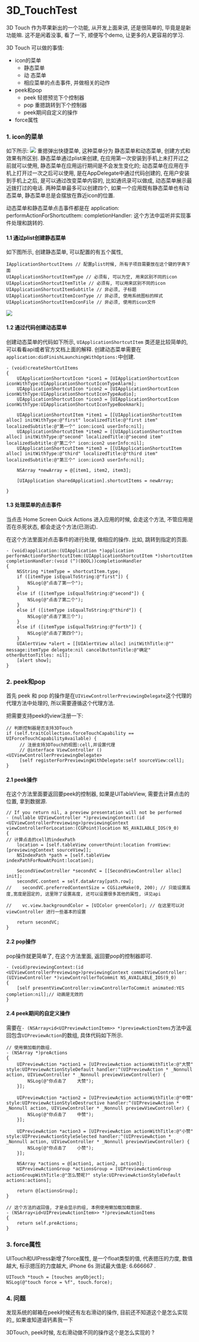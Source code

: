 # 3D_TouchTest
3D Touch 作为苹果新出的一个功能, 从开发上面来讲, 还是很简单的, 毕竟是是新功能嘛. 这不是闲着没事, 看了一下, 顺便写个demo, 让更多的人更容易的学习.

3D Touch 可以做的事情:

* icon的菜单
	* 静态菜单
	* 动	态菜单
	* 相应菜单的点击事件, 并做相关的动作
* peek和pop
	* peek 轻摁预览下个控制器
	* pop 重摁跳转到下个控制器
	* peek期间自定义的操作
* force属性

### 1. icon的菜单
如下所示:
![](http://ww3.sinaimg.cn/large/6281e9fbgw1f1m6vqobdaj20uk0js0vl.jpg)
重摁弹出快捷菜单, 这种菜单分为 静态菜单和动态菜单, 创建方式和效果有所区别. 静态菜单通过plist来创建, 在应用第一次安装到手机上未打开过之前就可以使用, 静态菜单在应用运行期间是不会发生变化的; 动态菜单在应用在手机上打开过一次之后可以使用, 是在AppDelegate中通过代码创建的, 在用户安装到手机上之后, 是可以通过改变菜单内容的, 比如通讯录可以做成, 动态菜单展示最近拨打过的电话. 两种菜单最多可以创建四个, 如果一个应用既有静态菜单也有动态菜单, 静态菜单总是会摆放在靠近icon的位置.

 动态菜单和静态菜单点击事件都是在 application: performActionForShortcutItem: completionHandler: 这个方法中监听并实现事件处理和跳转的. 

#### 1.1 通过plist创建静态菜单
如下图所示, 创建静态菜单, 可以配置的有五个属性, 

```
IApplicationShortcutItems // 配置plist时候, 所有子项目需要放在这个键的字典下面
UIApplicationShortcutItemType // 必须有, 可以为空, 用来区别不同的icon
UIApplicationShortcutItemTitle // 必须有, 可以用来区别不同的icon
UIApplicationShortcutItemSubtitle // 非必须, 子标题
UIApplicationShortcutItemIconType // 非必须, 使用系统图标的样式
UIApplicationShortcutItemIconFile // 非必须, 使用的icon文件
```
![](http://ww3.sinaimg.cn/large/6281e9fbgw1f1m74vacpdj21520kstiw.jpg)

#### 1.2 通过代码创建动态菜单
创建动态菜单的代码如下所示, `UIApplicationShortcutItem` 类还是比较简单的, 可以看看api或者官方文档上面的解释. 创建动态菜单需要在 `application:didFinishLaunchingWithOptions:`中创建.

```
- (void)createShortCutItems
{
    UIApplicationShortcutIcon *icon1 = [UIApplicationShortcutIcon iconWithType:UIApplicationShortcutIconTypeAlarm];
    UIApplicationShortcutIcon *icon2 = [UIApplicationShortcutIcon iconWithType:UIApplicationShortcutIconTypeAudio];
    UIApplicationShortcutIcon *icon3 = [UIApplicationShortcutIcon iconWithType:UIApplicationShortcutIconTypeBookmark];
    
    UIApplicationShortcutItem *item1 = [[UIApplicationShortcutItem alloc] initWithType:@"first" localizedTitle:@"first item" localizedSubtitle:@"第一个" icon:icon1 userInfo:nil];
    UIApplicationShortcutItem *item2 = [[UIApplicationShortcutItem alloc] initWithType:@"second" localizedTitle:@"second item" localizedSubtitle:@"第二个" icon:icon2 userInfo:nil];
    UIApplicationShortcutItem *item3 = [[UIApplicationShortcutItem alloc] initWithType:@"third" localizedTitle:@"third item" localizedSubtitle:@"第三个" icon:icon3 userInfo:nil];
    
    NSArray *newArray = @[item1, item2, item3];
    
    [UIApplication sharedApplication].shortcutItems = newArray;
    
}
```
#### 1.3 处理菜单的点击事件
 当点击 Home Screen Quick Actions 进入应用的时候, 会走这个方法, 不管应用是否在杀死状态, 都会走这个方法(已测试).

 在这个方法里面对点击事件的进行处理, 做相应的操作. 比如, 跳转到指定的页面.

```
- (void)application:(UIApplication *)application performActionForShortcutItem:(UIApplicationShortcutItem *)shortcutItem completionHandler:(void (^)(BOOL))completionHandler
{
    NSString *itemType = shortcutItem.type;
    if ([itemType isEqualToString:@"first"]) {
        NSLog(@"点击了第一个");
    }
    else if ([itemType isEqualToString:@"second"]) {
        NSLog(@"点击了第二个");
    }
    else if ([itemType isEqualToString:@"third"]) {
        NSLog(@"点击了第三个");
    }
    else if ([itemType isEqualToString:@"forth"]) {
        NSLog(@"点击了第四个");
    }
    UIAlertView *alert = [[UIAlertView alloc] initWithTitle:@"" message:itemType delegate:nil cancelButtonTitle:@"确定" otherButtonTitles: nil];
    [alert show];
}
```

### 2. peek和pop
首先 peek 和 pop 的操作是在`UIViewControllerPreviewingDelegate`这个代理的代理方法中处理的, 所以需要遵循这个代理方法.

把需要支持peek的view注册一下:

```
// 判断控制器是否支持3DTouch
if (self.traitCollection.forceTouchCapability == UIForceTouchCapabilityAvailable) {
     // 注册支持3DTouch的视图:cell,并设置代理
     // @interface ViewController () <UIViewControllerPreviewingDelegate>
     [self registerForPreviewingWithDelegate:self sourceView:cell];
}
```

#### 2.1 peek操作
在这个方法里面要返回要peek的控制器, 如果是UITableView, 需要去计算点击的位置, 拿到数据源.

```
// If you return nil, a preview presentation will not be performed
- (nullable UIViewController *)previewingContext:(id <UIViewControllerPreviewing>)previewingContext viewControllerForLocation:(CGPoint)location NS_AVAILABLE_IOS(9_0)
{
// 计算点击的cell的indexPath
    location = [self.tableView convertPoint:location fromView:[previewingContext sourceView]];
    NSIndexPath *path = [self.tableView indexPathForRowAtPoint:location];
    
    SecondViewController *secondVC = [[SecondViewController alloc] init];
    secondVC.content = self.dataArray[path.row];
//    secondVC.preferredContentSize = CGSizeMake(0, 200); // 只能设置高度,宽度是固定的, 这里除了设置高度, 还可以设置很多其他的属性, 详见api

//    vc.view.backgroundColor = [UIColor greenColor]; // 在这里可以对 viewController 进行一些基本的设置
    
    return secondVC;
}
```
#### 2.2 pop操作
pop操作就更简单了, 在这个方法里面, 返回要pop的控制器即可.

```
- (void)previewingContext:(id <UIViewControllerPreviewing>)previewingContext commitViewController:(UIViewController *)viewControllerToCommit NS_AVAILABLE_IOS(9_0)
{
    [self presentViewController:viewControllerToCommit animated:YES completion:nil];// 动画是无效的
}
```
#### 2.4 peek期间的自定义操作
需要在`- (NSArray<id<UIPreviewActionItem>> *)previewActionItems`方法中返回包含`UIPreviewAction`的数组, 具体代码如下所示.

```
// 使用懒加载的数组.
- (NSArray *)preActions
{
    UIPreviewAction *action1 = [UIPreviewAction actionWithTitle:@"大赞" style:UIPreviewActionStyleDefault handler:^(UIPreviewAction * _Nonnull action, UIViewController * _Nonnull previewViewController) {
        NSLog(@"你点击了    大赞");
    }];
    
    UIPreviewAction *action2 = [UIPreviewAction actionWithTitle:@"中赞" style:UIPreviewActionStyleDestructive handler:^(UIPreviewAction * _Nonnull action, UIViewController * _Nonnull previewViewController) {
        NSLog(@"你点击了    中赞");
    }];
    
    UIPreviewAction *action3 = [UIPreviewAction actionWithTitle:@"小赞" style:UIPreviewActionStyleSelected handler:^(UIPreviewAction * _Nonnull action, UIViewController * _Nonnull previewViewController) {
        NSLog(@"你点击了    小赞");
    }];
    
    NSArray *actions = @[action1, action2, action3];
    UIPreviewActionGroup *actionsGroup = [UIPreviewActionGroup actionGroupWithTitle:@"怎么赞呢?" style:UIPreviewActionStyleDefault actions:actions];
    
    return @[actionsGroup];
}

// 这个方法的返回值, 才是会显示的组, 本例使用懒加载加载数据.
- (NSArray<id<UIPreviewActionItem>> *)previewActionItems
{
    return self.preActions;
}
```
### 3. force属性
UITouch和UIPress新增了force属性, 是一个float类型的值, 代表摁压的力度, 数值越大, 标示摁压的力度越大, iPhone 6s 测试最大值是: 6.666667 .

```
UITouch *touch = [touches anyObject];
NSLog(@"touch force = %f", touch.force);
```



### 4. 问题
发现系统的邮箱在peek时候还有左右滑动的操作, 目前还不知道这个是怎么实现的,, 如果谁知道请钙素我一下 

3DTouch, peek时候, 左右滑动做不同的操作这个是怎么实现的 ?